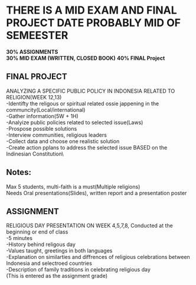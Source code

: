 # THERE IS A MID EXAM AND FINAL PROJECT DATE PROBABLY MID OF SEMEESTER
**30% ASSIGNMENTS**\
**30% MID EXAM (WRITTEN, CLOSED BOOK)**
**40% FINAL Project**


## FINAL PROJECT
ANALYZING A SPECIFIC PUBLIC POLICY IN INDONESIA RELATED TO RELIGION(WEEK 12,13)\
-Identifty the religous or spiritual related ossie jappening in the communcity(Local/international)\
-Gather information(5W + 1H)\
-Analyize public policies related to selected issue(Laws)\
-Prospose possible solutions\
-Interview communities, religious leaders\
-Collect data and choose one realistic solution\
-Create action pplans to address the selected issue BASED on the Indinesian Constitution\

## Notes:
Max 5 students, multi-faith is a must(Multiple religions)\
Needs Oral presentations(Slides), written report and a presentation poster

## ASSIGNMENT
RELIGIOUS DAY PRESENTATION ON WEEK 4,5,7,8, Conducted at the beginning or end of class\
-5 minutes\
-History behind religous day\
-Values taught, greetings in both languages\
-Explanation on similarties and diffrences of religious celebrations between Indonesia and selectroed countries\
-Description of family traditions in celebrating religious day\
(This is entered as the assignment grade)
